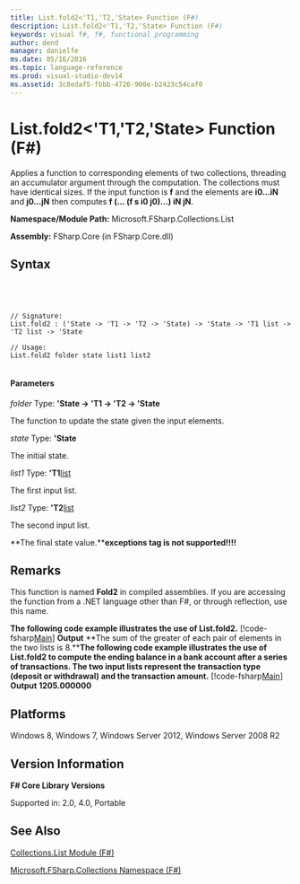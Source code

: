 ```yaml
---
title: List.fold2<'T1,'T2,'State> Function (F#)
description: List.fold2<'T1,'T2,'State> Function (F#)
keywords: visual f#, f#, functional programming
author: dend
manager: danielfe
ms.date: 05/16/2016
ms.topic: language-reference
ms.prod: visual-studio-dev14
ms.assetid: 3c8edaf5-fbbb-4726-900e-b2423c54caf0 
---
```


# List.fold2<'T1,'T2,'State> Function (F#)

Applies a function to corresponding elements of two collections, threading an accumulator argument through the computation. The collections must have identical sizes. If the input function is **f** and the elements are **i0...iN** and **j0...jN** then computes **f (... (f s i0 j0)...) iN jN**.

**Namespace/Module Path:** Microsoft.FSharp.Collections.List

**Assembly:** FSharp.Core (in FSharp.Core.dll)


## Syntax



```




// Signature:
List.fold2 : ('State -> 'T1 -> 'T2 -> 'State) -> 'State -> 'T1 list -> 'T2 list -> 'State

// Usage:
List.fold2 folder state list1 list2


```





#### Parameters
*folder*
Type: **'State -&gt; 'T1 -&gt; 'T2 -&gt; 'State**


The function to update the state given the input elements.


*state*
Type: **'State**


The initial state.


*list1*
Type: **'T1**[list](http://msdn.microsoft.com/en-us/library/c627b668-477b-4409-91ed-06d7f1b3e4a7)


The first input list.


*list2*
Type: **'T2**[list](http://msdn.microsoft.com/en-us/library/c627b668-477b-4409-91ed-06d7f1b3e4a7)


The second input list.



**The final state value.****exceptions tag is not supported!!!!**

## Remarks
This function is named **Fold2** in compiled assemblies. If you are accessing the function from a .NET language other than F#, or through reflection, use this name.

**The following code example illustrates the use of List.fold2.**
[!code-fsharp[Main](snippets/fslists/snippet28.fs)]
**Output**
**The sum of the greater of each pair of elements in the two lists is 8.****The following code example illustrates the use of List.fold2 to compute the ending balance in a bank account after a series of transactions. The two input lists represent the transaction type (deposit or withdrawal) and the transaction amount.**
[!code-fsharp[Main](snippets/fslists/snippet29.fs)]
**Output**
**1205.000000**
## Platforms
Windows 8, Windows 7, Windows Server 2012, Windows Server 2008 R2


## Version Information
**F# Core Library Versions**

Supported in: 2.0, 4.0, Portable




## See Also
[Collections.List Module &#40;F&#35;&#41;](Collections.List-Module-%5BFSharp%5D.md)

[Microsoft.FSharp.Collections Namespace &#40;F&#35;&#41;](Microsoft.FSharp.Collections-Namespace-%5BFSharp%5D.md)

